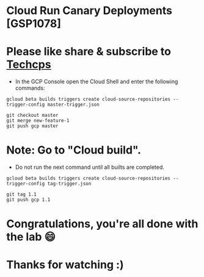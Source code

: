 
# Cloud Run Canary Deployments [GSP1078]

# Please like share & subscribe to [Techcps](https://www.youtube.com/@techcps)

* In the GCP Console open the Cloud Shell and enter the following commands:

```
gcloud beta builds triggers create cloud-source-repositories --trigger-config master-trigger.json

git checkout master
git merge new-feature-1
git push gcp master
```


# Note: Go to "Cloud build". 
* Do not run the next command until all builts are completed.

```
gcloud beta builds triggers create cloud-source-repositories --trigger-config tag-trigger.json

git tag 1.1
git push gcp 1.1
```

# Congratulations, you're all done with the lab 😄

# Thanks for watching :)
